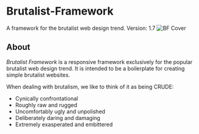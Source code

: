 # Brutalist-Framework
A framework for the brutalist web design trend.
Version: 1.7
![BF Cover](http://www.brutalistframework.com/assets/images/bf-cover.jpg)
## About
_Brutalist Framework_ is a responsive framework exclusively for the popular brutalist web design trend. It is intended to be a boilerplate for creating simple brutalist websites.

When dealing with brutalism, we like to think of it as being CRUDE:
* Cynically confrontational
* Roughly raw and rugged
* Uncomfortably ugly and unpolished
* Deliberately daring and damaging
* Extremely exasperated and embittered